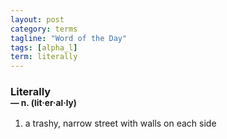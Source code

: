 ```yaml
---
layout: post
category: terms
tagline: "Word of the Day"
tags: [alpha_l]
term: literally
---
```


<h3>Literally<br/> <small>&mdash; n. (lit<span>&middot;</span>er<span>&middot;</span>al<span>&middot;</span>ly)</small></h3>
<p><ol><li>a trashy, narrow street with walls on each side</li>
</ol></p>
